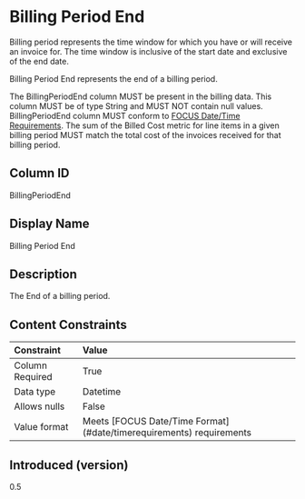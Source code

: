 # Billing Period End

Billing period represents the time window for which you have or will receive an invoice for. The time window is inclusive of the start date and exclusive of the end date.

Billing Period End represents the end of a billing period.

The BillingPeriodEnd column MUST be present in the billing data. This column MUST be of type String and MUST NOT contain null values. BillingPeriodEnd column MUST conform to [FOCUS Date/Time Requirements](#datetimerequirements). The sum of the Billed Cost metric for line items in a given billing period MUST match the total cost of the invoices received for that billing period.

## Column ID

BillingPeriodEnd

## Display Name

Billing Period End

## Description

The End of a billing period.

## Content Constraints

| Constraint      | Value                                                                |
|:----------------|:---------------------------------------------------------------------|
| Column Required | True                                                                 |
| Data type       | Datetime                                                             |
| Allows nulls    | False                                                                |
| Value format    | Meets [FOCUS Date/Time Format] (#date/timerequirements) requirements |

## Introduced (version)

0.5

